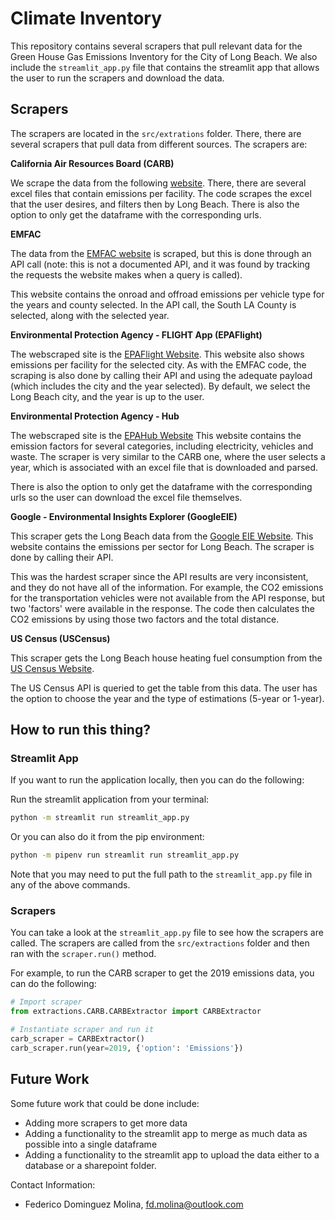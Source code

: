 # Climate Inventory

This repository contains several scrapers that pull relevant data for the Green House Gas Emissions Inventory for the City of Long Beach. We also include the `streamlit_app.py` file that contains the streamlit app that allows the user to run the scrapers and download the data.

## Scrapers

The scrapers are located in the `src/extrations` folder. There, there are several scrapers that pull data from different sources. The scrapers are:

**California Air Resources Board (CARB)** 
 
 We scrape the data from the following [website](https://ww2.arb.ca.gov/mrr-data). There, there are several excel files that contain emissions per facility. The code scrapes the excel that the user desires, and filters then by Long Beach. There is also the option to only get the dataframe with the corresponding urls.


**EMFAC** 

The data from the [EMFAC website](https://arb.ca.gov/emfac/emissions-inventory/9e6154b79f6137b0be32ec52da0c7f8c3c6cb03c) is scraped, but this is done through an API call (note: this is not a documented API, and it was found by tracking the requests the website makes when a query is called). 

This website contains the onroad and offroad emissions per vehicle type for the years and county selected. In the API call, the South LA County is selected, along with the selected year.


**Environmental Protection Agency - FLIGHT App (EPAFlight)**

The webscraped site is the [EPAFlight Website](https://ghgdata.epa.gov/ghgp/main.do). This website also shows emissions per facility for the selected city. As with the EMFAC code, the scraping is also done by calling their API and using the adequate payload (which includes the city and the year selected). By default, we select the Long Beach city, and the year is up to the user.

**Environmental Protection Agency - Hub**

The webscraped site is the [EPAHub Website](https://www.epa.gov/climateleadership/ghg-emission-factors-hub) This website contains the emission factors for several categories, including electricity, vehicles and waste. The scraper is very similar to the CARB one, where the user selects a year, which is associated with an excel file that is downloaded and parsed. 

There is also the option to only get the dataframe with the corresponding urls so the user can download the excel file themselves.


**Google - Environmental Insights Explorer (GoogleEIE)**

This scraper gets the Long Beach data from the [Google EIE Website](https://insights.sustainability.google/places/ChIJWdeZQOjKwoARqo8qxPo6AKE/download?hl=en-US). This website contains the emissions per sector for Long Beach. The scraper is done by calling their API.

This was the hardest scraper since the API results are very inconsistent, and they do not have all of the information. For example, the CO2 emissions for the transportation vehicles were not available from the API response, but two 'factors' were available in the response. The code then calculates the CO2 emissions by using those two factors and the total distance.

**US Census (USCensus)**

This scraper gets the Long Beach house heating fuel consumption from the [US Census Website](https://data.census.gov/table?q=B25040&g=160XX00US0643000&tid=ACSDT1Y2021.B25040).

The US Census API is queried to get the table from this data. The user has the option to choose the year and the type of estimations (5-year or 1-year).


## How to run this thing?

### Streamlit App

If you want to run the application locally, then you can do the following:

Run the streamlit application from your terminal:
```bash
python -m streamlit run streamlit_app.py
```

Or you can also do it from the pip environment:
```bash
python -m pipenv run streamlit run streamlit_app.py
```

Note that you may need to put the full path to the `streamlit_app.py` file in any of the above commands.

### Scrapers

You can take a look at the `streamlit_app.py` file to see how the scrapers are called. The scrapers are called from the `src/extractions` folder and then ran with the `scraper.run()` method. 

For example, to run the CARB scraper to get the 2019 emissions data, you can do the following:

```python
# Import scraper
from extractions.CARB.CARBExtractor import CARBExtractor

# Instantiate scraper and run it
carb_scraper = CARBExtractor()
carb_scraper.run(year=2019, {'option': 'Emissions'})
```

## Future Work

Some future work that could be done include:

- Adding more scrapers to get more data
- Adding a functionality to the streamlit app to merge as much data as possible into a single dataframe
- Adding a functionality to the streamlit app to upload the data either to a database or a sharepoint folder.

Contact Information:

- Federico Dominguez Molina, fd.molina@outlook.com

